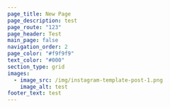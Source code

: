 ```yaml
---
page_title: New Page
page_description: test
page_route: "123"
page_header: Test
main_page: false
navigation_order: 2
page_color: "#f9f9f9"
text_color: "#000"
section_type: grid
images:
  - image_src: /img/instagram-template-post-1.png
    image_alt: test
footer_text: test
---
```

